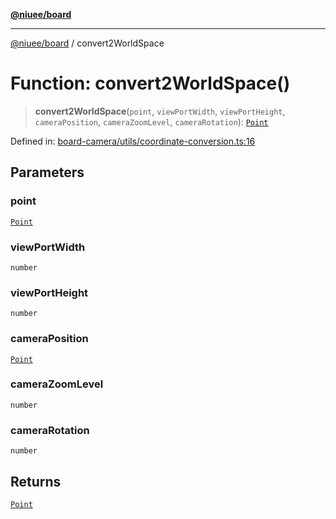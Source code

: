 [**@niuee/board**](../README.md)

***

[@niuee/board](../globals.md) / convert2WorldSpace

# Function: convert2WorldSpace()

> **convert2WorldSpace**(`point`, `viewPortWidth`, `viewPortHeight`, `cameraPosition`, `cameraZoomLevel`, `cameraRotation`): [`Point`](../type-aliases/Point.md)

Defined in: [board-camera/utils/coordinate-conversion.ts:16](https://github.com/niuee/board/blob/cc09a87e934160adef876c4e11d51fd97e78653d/src/board-camera/utils/coordinate-conversion.ts#L16)

## Parameters

### point

[`Point`](../type-aliases/Point.md)

### viewPortWidth

`number`

### viewPortHeight

`number`

### cameraPosition

[`Point`](../type-aliases/Point.md)

### cameraZoomLevel

`number`

### cameraRotation

`number`

## Returns

[`Point`](../type-aliases/Point.md)

